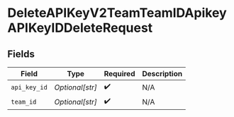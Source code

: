 # DeleteAPIKeyV2TeamTeamIDApikeyAPIKeyIDDeleteRequest


## Fields

| Field              | Type               | Required           | Description        |
| ------------------ | ------------------ | ------------------ | ------------------ |
| `api_key_id`       | *Optional[str]*    | :heavy_check_mark: | N/A                |
| `team_id`          | *Optional[str]*    | :heavy_check_mark: | N/A                |